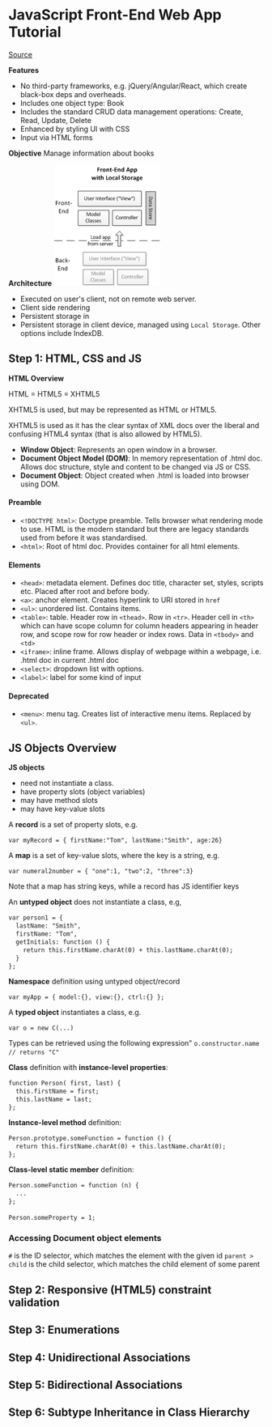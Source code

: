 # JavaScript Front-End Web App Tutorial
[Source](https://www.codeproject.com/Articles/753724/JavaScript-Front-End-Web-App-Tutorial-Part)

**Features**
* No third-party frameworks, e.g. jQuery/Angular/React, which create black-box deps and overheads.
* Includes one object type: Book
* Includes the standard CRUD data management operations: Create, Read, Update, Delete
* Enhanced by styling UI with CSS
* Input via HTML forms

**Objective**
Manage information about books

**Architecture**
![architecture.png](docs/architecture.png)
* Executed on user's client, not on remote web server.
* Client side rendering
* Persistent storage in 
* Persistent storage in client device, managed using `Local Storage`. Other options include IndexDB.
## Step 1: HTML, CSS and JS

**HTML Overview**

HTML = HTML5 = XHTML5

XHTML5 is used, but may be represented as HTML or HTML5.

XHTML5 is used as it has the clear syntax of XML docs over the liberal and confusing HTML4 syntax (that is also allowed by HTML5).
* **Window Object**: Represents an open window in a browser.
* **Document Object Model (DOM)**: In memory representation of .html doc. Allows doc structure, style and content to be changed via JS or CSS.
* **Document Object**: Object created when .html is loaded into browser using DOM.
#### Preamble
* `<!DOCTYPE html>`: Doctype preamble. Tells browser what rendering mode to use. HTML is the modern standard but there are legacy standards used from before it was standardised.
* `<html>`: Root of html doc. Provides container for all html elements.

#### Elements
* `<head>`: metadata element. Defines doc title, character set, styles, scripts etc. Placed after root and before body.
* `<a>`: anchor element. Creates hyperlink to URI stored in `href`
* `<ul>`: unordered list. Contains items.
* `<table>`: table. Header row in `<thead>`.  Row in `<tr>`. Header cell in `<th>` which can have scope column for column headers appearing in header row, and scope row for row header or index rows. Data in `<tbody>` and `<td>`
* `<iframe>`: inline frame. Allows display of webpage within a webpage, i.e. .html doc in current .html doc
* `<select>`: dropdown list with options.
* `<label>`: label for some kind of input

#### Deprecated
* `<menu>`: menu tag. Creates list of interactive menu items. Replaced by `<ul>`.



## JS Objects Overview

**JS objects**
* need not instantiate a class.
* have property slots (object variables)
* may have method slots
* may have key-value slots

A **record** is a set of property slots, e.g.
```
var myRecord = { firstName:"Tom", lastName:"Smith", age:26}
``` 

A **map** is a set of key-value slots, where the key is a string, e.g.
```
var numeral2number = { "one":1, "two":2, "three":3}
```
Note that a map has string keys, while a record has JS identifier keys

An **untyped object** does not instantiate a class, e.g,
```
var person1 = {  
  lastName: "Smith",  
  firstName: "Tom",
  getInitials: function () {
    return this.firstName.charAt(0) + this.lastName.charAt(0); 
  }  
};
```

**Namespace** definition using untyped object/record
```
var myApp = { model:{}, view:{}, ctrl:{} };
```

A **typed object** instantiates a class, e.g.
```
var o = new C(...)
```
Types can be retrieved using the following expression" `o.constructor.name  // returns "C"`

**Class** definition with **instance-level properties**:
```
function Person( first, last) {
  this.firstName = first; 
  this.lastName = last; 
};
```

**Instance-level method** definition:
```
Person.prototype.someFunction = function () {
  return this.firstName.charAt(0) + this.lastName.charAt(0); 
};
```

**Class-level static member** definition:
```
Person.someFunction = function (n) {
  ... 
};

Person.someProperty = 1;
```
### Accessing Document object elements
`#` is the ID selector, which matches the element with the given id
`parent > child` is the child selector, which matches the child element of some parent

## Step 2: Responsive (HTML5) constraint validation
## Step 3: Enumerations
## Step 4: Unidirectional Associations
## Step 5: Bidirectional Associations
## Step 6: Subtype Inheritance in Class Hierarchy